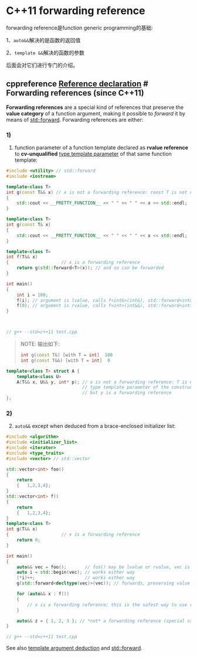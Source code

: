 # C++11 forwarding reference

forwarding reference是function generic programming的基础:

1、`auto&&`解决的是函数的返回值

2、`template &&`解决的函数的参数

后面会对它们进行专门的介绍。

## cppreference [Reference declaration](https://en.cppreference.com/w/cpp/language/reference) # Forwarding references (since C++11)

**Forwarding references** are a special kind of references that preserve the **value category** of a function argument, making it possible to *forward* it by means of [std::forward](https://en.cppreference.com/w/cpp/utility/forward). Forwarding references are either:

### 1)

1) function parameter of a function template declared as **rvalue reference** to **cv-unqualified** [type template parameter](https://en.cppreference.com/w/cpp/language/template_parameters) of that same function template:

```c++
#include <utility> // std::forward
#include <iostream>

template<class T>
int g(const T&& x) // x is not a forwarding reference: const T is not cv-unqualified
{
	std::cout << __PRETTY_FUNCTION__ << " " << " " << x << std::endl;
}

template<class T>
int g(const T& x)
{
	std::cout << __PRETTY_FUNCTION__ << " " << " " << x << std::endl;
}

template<class T>
int f(T&& x)
{                    // x is a forwarding reference
	return g(std::forward<T>(x)); // and so can be forwarded
}

int main()
{
	int i = 100;
	f(i); // argument is lvalue, calls f<int&>(int&), std::forward<int&>(x) is lvalue
	f(0); // argument is rvalue, calls f<int>(int&&), std::forward<int>(x) is rvalue
}



// g++ --std=c++11 test.cpp
```

> NOTE: 输出如下:
>
> ```c++
> int g(const T&) [with T = int]  100
> int g(const T&&) [with T = int]  0
> ```



```c++
template<class T> struct A {
    template<class U>
    A(T&& x, U&& y, int* p); // x is not a forwarding reference: T is not a
                             // type template parameter of the constructor,
                             // but y is a forwarding reference
};
```

### 2)

2) `auto&&` except when deduced from a brace-enclosed initializer list:

```c++
#include <algorithm>
#include <initializer_list>
#include <iterator>
#include <type_traits>
#include <vector> // std::vector

std::vector<int> foo()
{
	return
	{	1,2,3,4};
}
std::vector<int> f()
{
	return
	{	1,2,3,4};
}
template<class T>
int g(T&& x)
{                    // x is a forwarding reference
	return 0;
}

int main()
{
	auto&& vec = foo();       // foo() may be lvalue or rvalue, vec is a forwarding reference
	auto i = std::begin(vec); // works either way
	(*i)++;                   // works either way
	g(std::forward<decltype(vec)>(vec)); // forwards, preserving value category

	for (auto&& x : f())
	{
		// x is a forwarding reference; this is the safest way to use range for loops
	}

	auto&& z = { 1, 2, 3 }; // *not* a forwarding reference (special case for initializer lists)
}

// g++ --std=c++11 test.cpp
```

See also [template argument deduction](https://en.cppreference.com/w/cpp/language/template_argument_deduction#Deduction_from_a_function_call) and [std::forward](https://en.cppreference.com/w/cpp/utility/forward).

